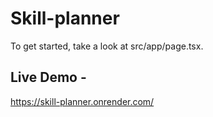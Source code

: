 # Skill-planner
To get started, take a look at src/app/page.tsx.

## Live Demo -
https://skill-planner.onrender.com/
